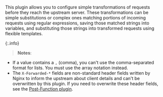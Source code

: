 This plugin allows you to configure simple transformations of requests before they reach the upstream server. These transformations can be simple substitutions or complex ones matching portions of incoming requests using regular expressions, saving those matched strings into variables, and substituting those strings into transformed requests using flexible templates.

{:.info}
> **Notes**:
* If a value contains a `,` (comma), you can't use the comma-separated format for lists. You must use the array notation instead.
* The `X-Forwarded-*` fields are non-standard header fields written by Nginx to inform the upstream about
client details and can't be overwritten by this plugin. If you need to overwrite these header fields, see the
[Post-Function plugin](/plugins/post-function/).